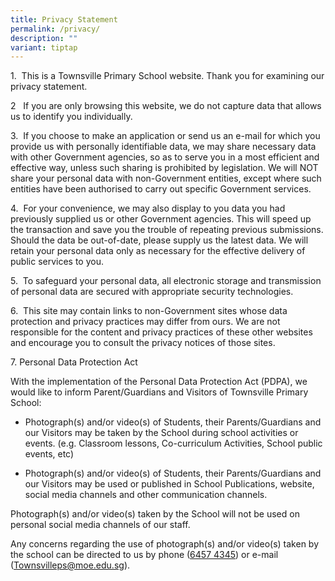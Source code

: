 ```yaml
---
title: Privacy Statement
permalink: /privacy/
description: ""
variant: tiptap
---
```

<p>1.&nbsp; This is a Townsville Primary School website. Thank you for examining
our privacy statement.</p>
<p>2&nbsp;&nbsp; If you are only browsing this website, we do not capture
data that allows us to identify you individually.</p>
<p>3.&nbsp; If you choose to make an application or send us an e-mail for
which you provide us with personally identifiable data, we may share necessary
data with other Government agencies, so as to serve you in a most efficient
and effective way, unless such sharing is prohibited by legislation. We
will NOT share your personal data with non-Government entities, except
where such entities have been authorised to carry out specific Government
services.</p>
<p>4.&nbsp; For your convenience, we may also display to you data you had
previously supplied us or other Government agencies. This will speed up
the transaction and save you the trouble of repeating previous submissions.
Should the data be out-of-date, please supply us the latest data. We will
retain your personal data only as necessary for the effective delivery
of public services to you.</p>
<p>5.&nbsp; To safeguard your personal data, all electronic storage and transmission
of personal data are secured with appropriate security technologies.</p>
<p>6.&nbsp; This site may contain links to non-Government sites whose data
protection and privacy practices may differ from ours. We are not responsible
for the content and privacy practices of these other websites and encourage
you to consult the privacy notices of those sites.</p>
<p>7. Personal Data Protection Act</p>
<p>With the implementation of the Personal Data Protection Act (PDPA), we
would like to inform Parent/Guardians and Visitors of Townsville Primary
School:</p>
<ul data-tight="true" class="tight">
<li>
<p>Photograph(s) and/or video(s) of Students, their Parents/Guardians and
our Visitors may be taken by the School during school activities or events.
(e.g. Classroom lessons, Co-curriculum Activities, School public events,
etc)</p>
</li>
<li>
<p>Photograph(s) and/or video(s) of Students, their Parents/Guardians and
our Visitors may be used or published in School Publications, website,
social media channels and other communication channels.</p>
</li>
</ul>
<p>Photograph(s) and/or video(s) taken by the School will not be used on
personal social media channels of our staff.</p>
<p>Any concerns regarding the use of photograph(s) and/or video(s) taken
by the school can be directed to us by phone (<a href="tel:+6564574345" rel="noopener noreferrer nofollow" target="_blank">6457 4345</a>) or e-mail (<a href="mailto:Townsvilleps@moe.edu.sg" rel="noopener noreferrer nofollow" target="_blank">Townsvilleps@moe.edu.sg</a>).</p>